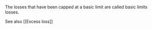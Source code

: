 The losses that have been capped at a basic limit are called basic limits losses.

See also [[Excess loss]]